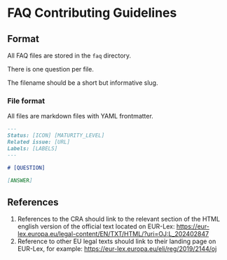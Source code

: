 # FAQ Contributing Guidelines

## Format

All FAQ files are stored in the `faq` directory.

There is one question per file.

The filename should be a short but informative slug.

### File format

All files are markdown files with YAML frontmatter.

```md
---
Status: [ICON] [MATURITY_LEVEL]
Related issue: [URL]
Labels: [LABELS]
---

# [QUESTION]

[ANSWER]
```

## References

1. References to the CRA should link to the relevant section of the HTML english version of the official text located on EUR-Lex: https://eur-lex.europa.eu/legal-content/EN/TXT/HTML/?uri=OJ:L_202402847
2. Reference to other EU legal texts should link to their landing page on EUR-Lex, for example: https://eur-lex.europa.eu/eli/reg/2019/2144/oj

